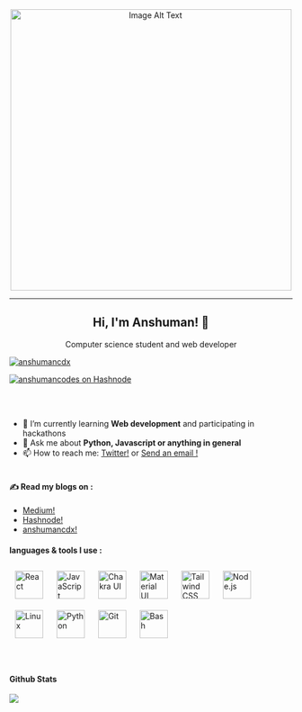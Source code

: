 <div align="center">
  <img src="https://raw.githack.com/anshumancodes/img-vault/main/readme.png" alt="Image Alt Text" width="500">
</div>


___

<h2 align="center"> Hi, I'm Anshuman! 👋</h2>
<p align="center">Computer science student and web developer</p>


<p align="left"> <a href="https://twitter.com/anshumancdx" target="blank"><img src="https://img.shields.io/twitter/follow/anshumancdx?logo=twitter&style=for-the-badge" alt="anshumancdx" /></a> </p>
<p align="left"> <a href="https://hashnode.com/@anshumancodes" target="blank"><img src="https://img.shields.io/badge/hashnode-anshumancodes-blue?logo=hashnode&style=for-the-badge" alt="anshumancodes on Hashnode" /></a> </p>


<br> <br>
- 🌱 I’m currently learning **Web development** and participating in hackathons
- 💬 Ask me about **Python, Javascript or anything in general**
- 📫 How to reach me:
 [Twitter!](https://twitter.com/anshumancdx) or 
 [ Send an email !](mailto:anshumanprof01)
<br> <br>
<h4>✍️ Read my blogs on :</h4>

- [Medium!](https://medium.com/@anshupraharaj15)
- [Hashnode!](https://hashnode.com/@anshumancodes)
- [anshumancdx!](https://anshumancodes.live)


<h4>languages & tools I use :</h4>
<div align="left">  
<a href="https://reactjs.org/" target="_blank"><img style="margin: 10px" src="https://profilinator.rishav.dev/skills-assets/react-original-wordmark.svg" alt="React" height="50" /></a>  
<a href="https://www.javascript.com/" target="_blank"><img style="margin: 10px" src="https://profilinator.rishav.dev/skills-assets/javascript-original.svg" alt="JavaScript" height="50" /></a>  
<a href="https://chakra-ui.com/" target="_blank"><img style="margin: 10px" src="https://profilinator.rishav.dev/skills-assets/chakraui.png" alt="Chakra UI" height="50" /></a>  
<a href="https://mui.com/" target="_blank"><img style="margin: 10px" src="https://profilinator.rishav.dev/skills-assets/mui.png" alt="Material UI" height="50" /></a>  
<a href="https://www.tailwindcss.com/" target="_blank"><img style="margin: 10px" src="https://profilinator.rishav.dev/skills-assets/tailwindcss.svg" alt="Tailwind CSS" height="50" /></a>   
<a href="https://nodejs.org/" target="_blank"><img style="margin: 10px" src="https://profilinator.rishav.dev/skills-assets/nodejs-original-wordmark.svg" alt="Node.js" height="50" /></a>  
<a href="https://www.linux.org/" target="_blank"><img style="margin: 10px" src="https://profilinator.rishav.dev/skills-assets/linux-original.svg" alt="Linux" height="50" /></a>  
<a href="https://www.python.org/" target="_blank"><img style="margin: 10px" src="https://profilinator.rishav.dev/skills-assets/python-original.svg" alt="Python" height="50" /></a>  
<a href="https://github.com/" target="_blank"><img style="margin: 10px" src="https://profilinator.rishav.dev/skills-assets/git-scm-icon.svg" alt="Git" height="50" /></a>  
  <a href="https://www.gnu.org/software/bash/" target="_blank"><img style="margin: 10px" src="https://profilinator.rishav.dev/skills-assets/gnu_bash-icon.svg" alt="Bash" height="50" /></a>  
</div>
<br> <br>
<h4>Github Stats</h4>
<div align="left"><img src="https://github-readme-stats.vercel.app/api?username=anshumancodes&show_icons=true&count_private=true&hide_border=true" align="center" /></div>  

